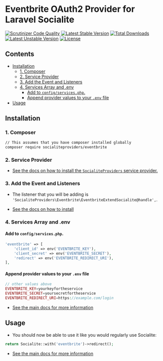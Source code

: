 # Eventbrite OAuth2 Provider for Laravel Socialite

[![Scrutinizer Code Quality](https://img.shields.io/scrutinizer/g/SocialiteProviders/Eventbrite.svg?style=flat-square)](https://scrutinizer-ci.com/g/SocialiteProviders/Eventbrite/?branch=master)
[![Latest Stable Version](https://img.shields.io/packagist/v/socialiteproviders/eventbrite.svg?style=flat-square)](https://packagist.org/packages/socialiteproviders/eventbrite)
[![Total Downloads](https://img.shields.io/packagist/dt/socialiteproviders/eventbrite.svg?style=flat-square)](https://packagist.org/packages/socialiteproviders/eventbrite)
[![Latest Unstable Version](https://img.shields.io/packagist/vpre/socialiteproviders/eventbrite.svg?style=flat-square)](https://packagist.org/packages/socialiteproviders/eventbrite)
[![License](https://img.shields.io/packagist/l/socialiteproviders/eventbrite.svg?style=flat-square)](https://packagist.org/packages/socialiteproviders/eventbrite)

<!-- START doctoc generated TOC please keep comment here to allow auto update -->
<!-- DON'T EDIT THIS SECTION, INSTEAD RE-RUN doctoc TO UPDATE -->
## Contents

- [Installation](#installation)
  - [1. Composer](#1-composer)
  - [2. Service Provider](#2-service-provider)
  - [3. Add the Event and Listeners](#3-add-the-event-and-listeners)
  - [4. Services Array and .env](#4-services-array-and-env)
    - [Add to `config/services.php`.](#add-to-configservicesphp)
    - [Append provider values to your `.env` file](#append-provider-values-to-your-env-file)
- [Usage](#usage)

<!-- END doctoc generated TOC please keep comment here to allow auto update -->


## Installation

### 1. Composer

```bash
// This assumes that you have composer installed globally
composer require socialiteproviders/eventbrite
```

### 2. Service Provider

* [See the docs on how to install the `SocialiteProviders` service provider.](https://github.com/SocialiteProviders/Manager#2-service-provider)


### 3. Add the Event and Listeners

* The listener that you will be adding is `'SocialiteProviders\Eventbrite\EventbriteExtendSocialite@handle',`.

* [See the docs on how to install](https://github.com/SocialiteProviders/Manager#3-add-the-event-and-listeners)

### 4. Services Array and .env

#### Add to `config/services.php`.

```php
'eventbrite' => [
    'client_id' => env('EVENTBRITE_KEY'),
    'client_secret' => env('EVENTBRITE_SECRET'),
    'redirect' => env('EVENTBRITE_REDIRECT_URI'),
],
```

#### Append provider values to your `.env` file

```php
// other values above
EVENTBRITE_KEY=yourkeyfortheservice
EVENTBRITE_SECRET=yoursecretfortheservice
EVENTBRITE_REDIRECT_URI=https://example.com/login
```

* [See the main docs for more information](https://github.com/SocialiteProviders/Manager#4-services-array-and-env)


## Usage

* You should now be able to use it like you would regularly use Socialite:

```php
return Socialite::with('eventbrite')->redirect();
```

* [See the main docs for more information](https://github.com/SocialiteProviders/Manager#usage)
